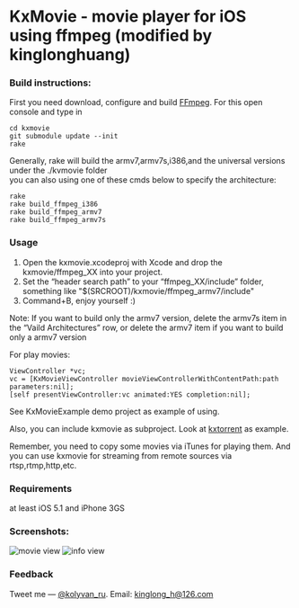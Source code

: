 KxMovie - movie player for iOS using ffmpeg (modified by kinglonghuang)
===========================================

### Build instructions:

First you need download, configure and build [FFmpeg](http://ffmpeg.org/index.html).
For this open console and type in
	
	cd kxmovie
	git submodule update --init	
	rake 
Generally, rake will build the armv7,armv7s,i386,and the universal versions under the ./kvmovie folder
<br>you can also using one of these cmds below to specify the architecture:

	rake 
	rake build_ffmpeg_i386
	rake build_ffmpeg_armv7
	rake build_ffmpeg_armv7s

### Usage

1. Open the kxmovie.xcodeproj with Xcode and drop the kxmovie/ffmpeg_XX into your project.
2. Set the “header search path” to your “ffmpeg_XX/include” folder, something like "$(SRCROOT)/kxmovie/ffmpeg_armv7/include"
3. Command+B, enjoy yourself :)

Note: If you want to build only the armv7 version, delete the armv7s item in the “Vaild Architectures” row, or delete the armv7 item if you want to build only a armv7 version

For play movies:

	ViewController *vc;
	vc = [KxMovieViewController movieViewControllerWithContentPath:path parameters:nil];
	[self presentViewController:vc animated:YES completion:nil];

See KxMovieExample demo project as example of using.

Also, you can include kxmovie as subproject.
Look at [kxtorrent](https://github.com/kolyvan/kxtorrent) as example.

Remember, you need to copy some movies via iTunes for playing them.
And you can use kxmovie for streaming from remote sources via rtsp,rtmp,http,etc.

### Requirements

at least iOS 5.1 and iPhone 3GS 

### Screenshots:

![movie view](https://raw.github.com/kolyvan/kxmovie/master/screenshot-movie.png "Movie View")
![info view](https://raw.github.com/kolyvan/kxmovie/master/screenshot-info.png "Info View")

### Feedback

Tweet me — [@kolyvan_ru](http://twitter.com/kolyvan_ru).
Email: kinglong_h@126.com
